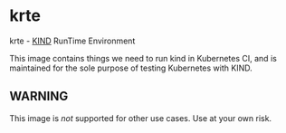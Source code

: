 # krte

krte - [KIND](https://sigs.k8s.io/kind) RunTime Environment

This image contains things we need to run kind in Kubernetes CI, and
is maintained for the sole purpose of testing Kubernetes with KIND.

## WARNING

This image is _not_ supported for other use cases. Use at your own risk.
